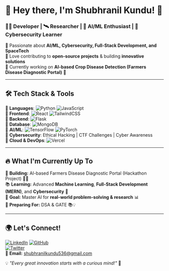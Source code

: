 # 🚀 Hey there, I'm **Shubhranil Kundu**! 👋  
### **👨‍💻 Developer | 🛰 Researcher | 🤖 AI/ML Enthusiast | 🔐 Cybersecurity Learner**  

🔹 Passionate about **AI/ML, Cybersecurity, Full-Stack Development, and SpaceTech**  
🔹 Love contributing to **open-source projects** & building **innovative solutions**  
🔹 Currently working on **AI-based Crop Disease Detection (Farmers Disease Diagnostic Portal)** 🌱  

---

## 🛠 **Tech Stack & Tools**
🔹 **Languages**: ![Python](https://img.shields.io/badge/Python-3776AB?style=for-the-badge&logo=python&logoColor=white) ![JavaScript](https://img.shields.io/badge/JavaScript-F7DF1E?style=for-the-badge&logo=javascript&logoColor=black)  
🔹 **Frontend**: ![React](https://img.shields.io/badge/React-20232A?style=for-the-badge&logo=react&logoColor=61DAFB) ![TailwindCSS](https://img.shields.io/badge/TailwindCSS-38B2AC?style=for-the-badge&logo=tailwind-css&logoColor=white)  
🔹 **Backend**: ![Flask](https://img.shields.io/badge/Flask-000000?style=for-the-badge&logo=flask&logoColor=white)  
🔹 **Database**: ![MongoDB](https://img.shields.io/badge/MongoDB-47A248?style=for-the-badge&logo=mongodb&logoColor=white)  
🔹 **AI/ML**: ![TensorFlow](https://img.shields.io/badge/TensorFlow-FF6F00?style=for-the-badge&logo=tensorflow&logoColor=white) ![PyTorch](https://img.shields.io/badge/PyTorch-EE4C2C?style=for-the-badge&logo=pytorch&logoColor=white)  
🔹 **Cybersecurity**: Ethical Hacking | CTF Challenges | Cyber Awareness  
🔹 **Cloud & DevOps**: ![Vercel](https://img.shields.io/badge/Vercel-000000?style=for-the-badge&logo=vercel&logoColor=white)  

---

## 🔥 **What I'm Currently Up To**
🚀 **Building:** AI-based Farmers Disease Diagnostic Portal (Hackathon Project) 🌾🤖  
📚 **Learning:** Advanced **Machine Learning**, **Full-Stack Development (MERN)**, and **Cybersecurity** 🔐  
🎯 **Goal:** Master AI for **real-world problem-solving & research** 📊  
📖 **Preparing For:** DSA & GATE 📚💡  

---

## 🌍 **Let's Connect!**
[![LinkedIn](https://img.shields.io/badge/LinkedIn-0077B5?style=for-the-badge&logo=linkedin&logoColor=white)](https://www.linkedin.com/in/shubhranil-kundu-31baaa293/)
[![GitHub](https://img.shields.io/badge/GitHub-181717?style=for-the-badge&logo=github&logoColor=white)](https://github.com/Shubhraweb89)  
[![Twitter](https://img.shields.io/badge/Twitter-1DA1F2?style=for-the-badge&logo=twitter&logoColor=white)](https://twitter.com/yourusername)  
📧 **Email:** shubhranilkundu536@gmail.com  

💡 *"Every great innovation starts with a curious mind!"* 🚀  

